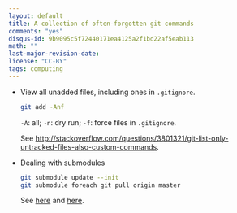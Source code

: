 ```yaml
---
layout: default
title: A collection of often-forgotten git commands
comments: "yes"
disqus-id: 9b9095c5f72440171ea4125a2f1bd22af5eab113
math: ""
last-major-revision-date: 
license: "CC-BY"
tags: computing
---
```



- View all unadded files, including ones in <code>.gitignore</code>.

    ```bash
    git add -Anf
    ```

    `-A`: all; `-n`: dry run; `-f`: force files in `.gitignore`.

    See <http://stackoverflow.com/questions/3801321/git-list-only-untracked-files-also-custom-commands>.

- Dealing with submodules

    ```bash
    git submodule update --init 
    git submodule foreach git pull origin master
    ```

    See [here](http://stackoverflow.com/questions/5828324/update-git-submodule) and [here](http://blog.jacius.info/git-submodule-cheat-sheet/).
